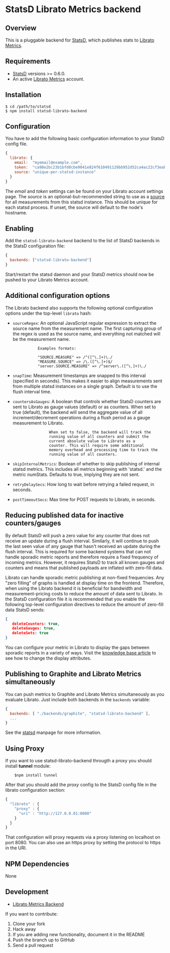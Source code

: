 # StatsD Librato Metrics backend

## Overview

This is a pluggable backend for [StatsD][statsd], which
publishes stats to [Librato Metrics](https://metrics.librato.com).

## Requirements

* [StatsD][statsd] versions >= 0.6.0.
* An active [Librato Metrics](https://metrics.librato.com/sign_up) account.

## Installation

    $ cd /path/to/statsd
    $ npm install statsd-librato-backend

## Configuration

You have to add the following basic configuration information to your
StatsD config file.

```js
{
  librato: {
    email:  "myemail@example.com",
    token:  "ca98e2bc23b1bfd0cbe9041e824f610491129bb952d52ca4ac22cf3eab5a1c32",
    source: "unique-per-statsd-instance"
  }
}
```

The *email* and *token* settings can be found on your Librato account
settings page. The *source* is an optional-but-recommended string to
use as a
[source](http://support.metrics.librato.com/knowledgebase/articles/47904-what-is-a-source-)
for all measurements from this statsd instance. This should be unique
for each statsd process. If unset, the source will default to the
node's hostname.

## Enabling

Add the `statsd-librato-backend` backend to the list of StatsD
backends in the StatsD configuration file:

```js
{
  backends: ["statsd-librato-backend"]
}
```

Start/restart the statsd daemon and your StatsD metrics should now be
pushed to your Librato Metrics account.


## Additional configuration options

The Librato backend also supports the following optional configuration
options under the top-level `librato` hash:

* `sourceRegex`: An optional JavaScript regular expression to extract
                 the source name from the measurement name. The first
                 capturing group of the regex is used as the source name,
                 and everything not matched will be the measurement name.

                 Examples formats:

                 "SOURCE.MEASURE" => /^([^\.]+)\./
                 "MEASURE.SOURCE" => /\.([^\.]+)$/
                 "server.SOURCE.MEASURE" => /^server\.([^\.]+)\./

* `snapTime`: Measurement timestamps are snapped to this interval
              (specified in seconds). This makes it easier to align
              measurements sent from multiple statsd instances on a
              single graph. Default is to use the flush interval time.

* `countersAsGauges`: A boolean that controls whether StatsD counters
                      are sent to Librato as gauge values (default) or
                      as counters. When set to true (default), the
                      backend will send the aggregate value of all
                      increment/decrement operations during a flush
                      period as a gauge measurement to Librato.

                      When set to false, the backend will track the
                      running value of all counters and submit the
                      current absolute value to Librato as a
                      counter. This will require some additional
                      memory overhead and processing time to track the
                      running value of all counters.

* `skipInternalMetrics`: Boolean of whether to skip publishing of
                         internal statsd metrics. This includes all
                         metrics beginning with 'statsd.' and the
                         metric numStats. Defaults to true, implying
                         they are not sent.

* `retryDelaySecs`: How long to wait before retrying a failed
                    request, in seconds.

* `postTimeoutSecs`: Max time for POST requests to Librato, in
                     seconds.

## Reducing published data for inactive counters/gauges

By default StatsD will push a zero value for any counter that does not
receive an update during a flush interval. Similarly, it will continue
to push the last seen value of any gauge that hasn't received an
update during the flush interval. This is required for some backend
systems that can not handle sporadic metric reports and therefore
require a fixed frequency of incoming metrics. However, it requires
StatsD to track all known gauges and counters and means that published
payloads are inflated with zero-fill data.

Librato can handle sporadic metric publishing at non-fixed
frequencies. Any "zero filling" of graphs is handled at display time
on the frontend. Therefore, when using the Librato backend it is
beneficial for bandwidth and measurement-pricing costs to reduce the
amount of data sent to Librato. In the StatsD configuration file it is
recommended that you enable the following top-level configuration
directives to reduce the amount of zero-fill data StatsD sends:

```json
{
   deleteCounters: true,
   deleteGauges: true,
   deleteSets: true
}
```

You can configure your metric in Librato to display the gaps between
sporadic reports in a variety of ways. Visit the [knowledge base
article](http://support.metrics.librato.com/knowledgebase/articles/98900-what-if-i-am-reporting-metrics-at-irregular-interv)
to see how to change the display attributes.

## Publishing to Graphite and Librato Metrics simultaneously

You can push metrics to Graphite and Librato Metrics simultaneously as
you evaluate Librato. Just include both backends in the `backends`
variable:

```js
{
  backends: [ "./backends/graphite", "statsd-librato-backend" ],
  ...
}
```

See the [statsd][statsd] manpage for more information.

## Using Proxy

If you want to use statsd-librato-backend througth a proxy you should
install **tunnel** module:

        $npm install tunnel

After that you should add the *proxy* config to the StatsD config file
in the librato configuration section:

```js
{
  "librato" : {
    "proxy" : {
      "uri" : "http://127.0.0.01:8080"
    }
  }
}
```

That configuration will proxy requests via a proxy listening on
localhost on port 8080. You can also use an https proxy by setting the
protocol to https in the URI.

## NPM Dependencies

None

## Development

- [Librato Metrics Backend](https://github.com/librato/statsd-librato-backend)

If you want to contribute:

1. Clone your fork
2. Hack away
3. If you are adding new functionality, document it in the README
4. Push the branch up to GitHub
5. Send a pull request

[statsd]: https://github.com/etsy/statsd
